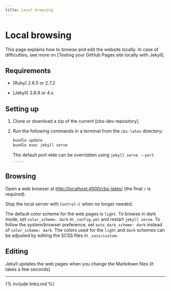 ```yaml
---
title: Local browsing
---
```

# Local browsing

This page explains how to browse and edit the website locally.
In case of difficulties, see more on [Testing your GitHub Pages site locally with Jekyll].

## Requirements

- [Ruby] 2.6.5 or 2.7.2
    
- [Jekyll] 3.8.9 or 4.x

## Setting up

1.  Clone or download a zip of the current [cbs-dev repository].

2.  Run the following commands in a terminal from the `cbs-latex` directory:
    
    ```bash
    bundle update
    bundle exec jekyll serve
    ```
    
    The default port `4000` can be overridden using `jekyll serve --port ....`.

## Browsing

Open a web browser at <http://localhost:4000/cbs-latex/> (the final `/` is required).

Stop the local server with `Control-C` when no longer needed.

The default color scheme for the web pages is `light`. 
To browse in dark mode, set `color_scheme: dark` in `_config.yml` and restart
`jekyll serve`.
To follow the system/browser preference, set `auto_dark_scheme: dark` instead of `color_scheme: dark`.
The colors used for the `light` and `dark` schemes can be adjusted by editing the SCSS files in `_sass/custom`.

## Editing

Jekyll updates the web pages when you change the Markdown files (it takes a few seconds).

----

{% include links.md %}
